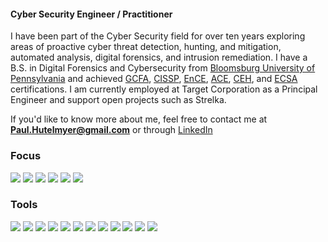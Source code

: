 #### Cyber Security Engineer / Practitioner

I have been part of the Cyber Security field for over ten years exploring areas of proactive cyber threat detection, hunting, and mitigation, automated analysis, digital forensics, and intrusion remediation. I have a B.S. in Digital Forensics and Cybersecurity from [Bloomsburg University of Pennsylvania](https://www.bloomu.edu/) and achieved [GCFA](https://www.giac.org/certification/certified-forensic-analyst-gcfa), [CISSP](https://www.isc2.org/Certifications/CISSP), [EnCE](https://www.opentext.com/products-and-solutions/services/training-and-learning-services/encase-training/examiner-certification), [ACE](https://training.accessdata.com/exam/accessdata-certified-examiner), [CEH](https://www.eccouncil.org/programs/certified-ethical-hacker-ceh/), and [ECSA](https://www.eccouncil.org/programs/certified-security-analyst-ecsa/) certifications. I am currently employed at Target Corporation as a Principal Engineer and support open projects such as Strelka.

If you'd like to know more about me, feel free to contact me at **Paul.Hutelmyer@gmail.com** or through [LinkedIn](https://www.linkedin.com/in/paulhutelmyer/)

### Focus
![](https://img.shields.io/badge/Cyber%20Security-informational?style=for-the-badge&color=62757f)
![](https://img.shields.io/badge/Incident%20Response-informational?style=for-the-badge&color=62757f)
![](https://img.shields.io/badge/File%20Analysis-informational?style=for-the-badge&color=62757f)
![](https://img.shields.io/badge/Detection-informational?style=for-the-badge&color=62757f)
![](https://img.shields.io/badge/Scripting-informational?style=for-the-badge&color=62757f)
![](https://img.shields.io/badge/Automation-informational?style=for-the-badge&color=62757f)

### Tools
![](https://img.shields.io/badge/Python-informational?style=for-the-badge&logo=Python&logoColor=white&color=blue)
![](https://img.shields.io/badge/Go-informational?style=for-the-badge&logo=Go&logoColor=white&color=blue)
![](https://img.shields.io/badge/PyCharm-informational?style=for-the-badge&logo=PyCharm&logoColor=white&color=red)
![](https://img.shields.io/badge/GoLand-informational?style=for-the-badge&logo=Go&logoColor=white&color=red)
![](https://img.shields.io/badge/Jupyter-informational?style=for-the-badge&logo=Jupyter&logoColor=white&color=red)
![](https://img.shields.io/badge/VSCode-informational?style=for-the-badge&logo=visual-studio-code&logoColor=white&color=red)
![](https://img.shields.io/badge/pandas-informational?style=for-the-badge&logo=pandas&logoColor=white&color=orange)
![](https://img.shields.io/badge/Docker-informational?style=for-the-badge&logo=Docker&logoColor=white&color=purple)
![](https://img.shields.io/badge/VMWare-informational?style=for-the-badge&logo=VMWare&logoColor=white&color=purple)
![](https://img.shields.io/badge/Ubuntu-informational?style=for-the-badge&logo=Ubuntu&logoColor=white&color=black)
![](https://img.shields.io/badge/macOS-informational?style=for-the-badge&logo=Apple&logoColor=white&color=black)
![](https://img.shields.io/badge/Windows-informational?style=for-the-badge&logo=Windows&logoColor=white&color=black)
